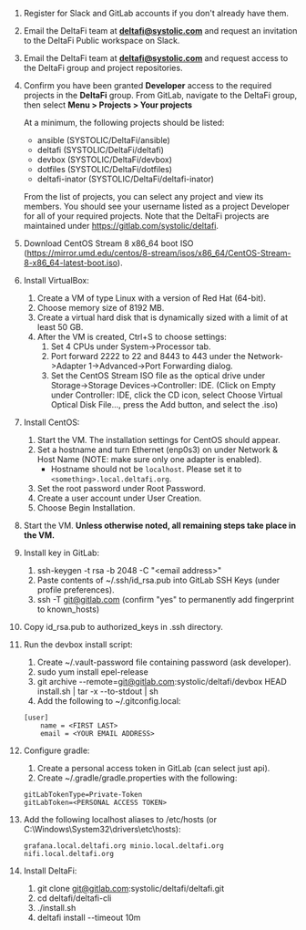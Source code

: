 1. Register for Slack and GitLab accounts if you don't already have them.

2. Email the DeltaFi team at **deltafi@systolic.com** and request an invitation to the DeltaFi Public workspace on Slack.

3. Email the DeltaFi team at **deltafi@systolic.com** and request access to the DeltaFi group and project repositories.

4. Confirm you have been granted **Developer** access to the required projects in the **DeltaFi** group.  From GitLab, navigate to the DeltaFi group, then select **Menu > Projects > Your projects**

     At a minimum, the following projects should be listed:
    - ansible (SYSTOLIC/DeltaFi/ansible)
    - deltafi (SYSTOLIC/DeltaFi/deltafi)
    - devbox (SYSTOLIC/DeltaFi/devbox)
    - dotfiles (SYSTOLIC/DeltaFi/dotfiles)
    - deltafi-inator (SYSTOLIC/DeltaFi/deltafi-inator)

    From the list of projects, you can select any project and view its members. You should see your username listed as a project Developer for all of your required projects.  Note that the DeltaFi projects are maintained under https://gitlab.com/systolic/deltafi.

5. Download CentOS Stream 8 x86_64 boot ISO (https://mirror.umd.edu/centos/8-stream/isos/x86_64/CentOS-Stream-8-x86_64-latest-boot.iso).
6. Install VirtualBox:
   1. Create a VM of type Linux with a version of Red Hat (64-bit).
   2. Choose memory size of 8192 MB.
   3. Create a virtual hard disk that is dynamically sized with a limit of at least 50 GB.
   4. After the VM is created, Ctrl+S to choose settings:
       1. Set 4 CPUs under System->Processor tab.
       2. Port forward 2222 to 22 and 8443 to 443 under the Network->Adapter 1->Advanced->Port Forwarding dialog.
       3. Set the CentOS Stream ISO file as the optical drive under Storage->Storage Devices->Controller: IDE. (Click on Empty under Controller: IDE, click the CD icon, select Choose Virtual Optical Disk File..., press the Add button, and select the .iso)

7. Install CentOS:
   1. Start the VM. The installation settings for CentOS should appear.
   2. Set a hostname and turn Ethernet (enp0s3) on under Network & Host Name (NOTE: make sure only one adapter is enabled).
      - Hostname should not be `localhost`. Please set it to `<something>.local.deltafi.org`.
   3. Set the root password under Root Password.
   4. Create a user account under User Creation.
   5. Choose Begin Installation.

8. Start the VM. **Unless otherwise noted, all remaining steps take place in the VM.**

9. Install key in GitLab:
   1. ssh-keygen -t rsa -b 2048 -C "\<email address>"
   2. Paste contents of ~/.ssh/id_rsa.pub into GitLab SSH Keys (under profile preferences).
   3. ssh -T git@gitlab.com (confirm "yes" to permanently add fingerprint to known_hosts)

10. Copy id_rsa.pub to authorized_keys in .ssh directory.

11. Run the devbox install script:
    1. Create ~/.vault-password file containing password (ask developer).
    2. sudo yum install epel-release
    3. git archive --remote=git@gitlab.com:systolic/deltafi/devbox HEAD install.sh | tar -x --to-stdout | sh
    4. Add the following to ~/.gitconfig.local:
    ```
    [user]
        name = <FIRST LAST>
        email = <YOUR EMAIL ADDRESS>

12. Configure gradle:
    1. Create a personal access token in GitLab (can select just api).
    2. Create ~/.gradle/gradle.properties with the following:
    ```
    gitLabTokenType=Private-Token
    gitLabToken=<PERSONAL ACCESS TOKEN>

13. Add the following localhost aliases to /etc/hosts (or C:\Windows\System32\drivers\etc\hosts):
    ```
    grafana.local.deltafi.org minio.local.deltafi.org nifi.local.deltafi.org

14. Install DeltaFi:
    1. git clone git@gitlab.com:systolic/deltafi/deltafi.git
    2. cd deltafi/deltafi-cli
    3. ./install.sh
    4. deltafi install --timeout 10m
